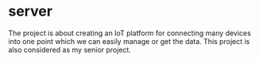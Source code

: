 # server
The project is about creating an IoT platform for connecting many devices into one point which we can easily manage or get the data. This project is also considered as my senior project.
